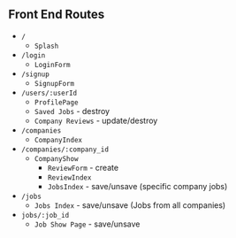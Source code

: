 ## Front End Routes

* `/`
    * `Splash`
* `/login`
    * `LoginForm`
* `/signup`
    * `SignupForm`
* `/users/:userId`
    * `ProfilePage`
    * `Saved Jobs` - destroy
    * `Company Reviews` - update/destroy
* `/companies`
    * `CompanyIndex` 
* `/companies/:company_id`
    * `CompanyShow`
        * `ReviewForm` - create
        * `ReviewIndex`
        * `JobsIndex` - save/unsave (specific company jobs)
* `/jobs`
    * `Jobs Index` - save/unsave (Jobs from all companies) 
* `jobs/:job_id`
    * `Job Show Page` - save/unsave
